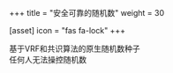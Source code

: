 +++
title = "安全可靠的随机数"
weight = 30

[asset]
  icon = "fas fa-lock"
+++

基于VRF和共识算法的原生随机数种子<br/>
任何人无法操控随机数<br/>
